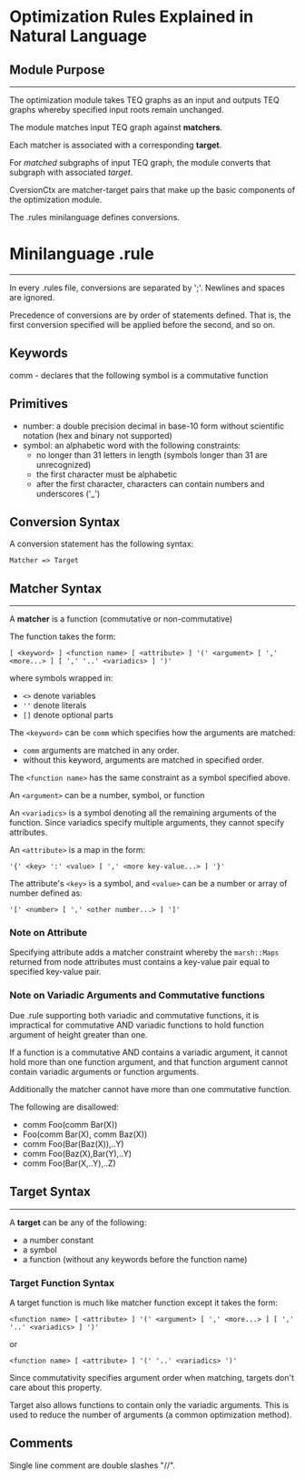 # **Optimization Rules Explained in Natural Language**

## **Module Purpose**
---

The optimization module takes TEQ graphs as an input and outputs TEQ graphs whereby specified input roots remain unchanged.

The module matches input TEQ graph against **matchers**.

Each matcher is associated with a corresponding **target**.

For *matched* subgraphs of input TEQ graph, the module converts that subgraph with associated *target*.

CversionCtx are matcher-target pairs that make up the basic components of the optimization module.

The .rules minilanguage defines conversions.

# Minilanguage .rule
---

In every .rules file, conversions are separated by ';'. Newlines and spaces are ignored.

Precedence of conversions are by order of statements defined.
That is, the first conversion specified will be applied before the second, and so on.

## **Keywords**

comm - declares that the following symbol is a commutative function

## **Primitives**

- number: a double precision decimal in base-10 form without scientific notation (hex and binary not supported)
- symbol: an alphabetic word with the following constraints:
    - no longer than 31 letters in length (symbols longer than 31 are unrecognized)
    - the first character must be alphabetic
    - after the first character, characters can contain numbers and underscores ('_')

## **Conversion Syntax**

A conversion statement has the following syntax:
```
Matcher => Target
```

## Matcher Syntax
---

A **matcher** is a function (commutative or non-commutative)

The function takes the form:

```
[ <keyword> ] <function name> [ <attribute> ] '(' <argument> [ ',' <more...> ] [ ',' '..' <variadics> ] ')'
```

where symbols wrapped in:
- `<>` denote variables
- `''` denote literals
- `[]` denote optional parts

The `<keyword>` can be `comm` which specifies how the arguments are matched:
- `comm` arguments are matched in any order.
- without this keyword, arguments are matched in specified order.

The `<function name>` has the same constraint as a symbol specified above.

An `<argument>` can be a number, symbol, or function

An `<variadics>` is a symbol denoting all the remaining arguments of the function.
Since variadics specify multiple arguments, they cannot specify attributes.

An `<attribute>` is a map in the form:

```
'{' <key> ':' <value> [ ',' <more key-value...> ] '}'
```

The attribute's `<key>` is a symbol, and `<value>` can be a number or array of number defined as:

```
'[' <number> [ ',' <other number...> ] ']'
```

### Note on Attribute

Specifying attribute adds a matcher constraint whereby the `marsh::Maps` returned from node attributes must contains a key-value pair equal to specified key-value pair.

### Note on Variadic Arguments and Commutative functions

Due .rule supporting both variadic and commutative functions, it is impractical for commutative AND variadic functions to hold function argument of height greater than one.

If a function is a commutative AND contains a variadic argument, it cannot hold more than one function argument, and that function argument cannot contain variadic arguments or function arguments.

Additionally the matcher cannot have more than one commutative function.

The following are disallowed:

- comm Foo(comm Bar(X))
- Foo(comm Bar(X), comm Baz(X))
- comm Foo(Bar(Baz(X)),..Y)
- comm Foo(Baz(X),Bar(Y),..Y)
- comm Foo(Bar(X,..Y),..Z)

## Target Syntax
---

A **target** can be any of the following:

- a number constant
- a symbol
- a function (without any keywords before the function name)

### **Target Function Syntax**

A target function is much like matcher function except it takes the form:

```
<function name> [ <attribute> ] '(' <argument> [ ',' <more...> ] [ ',' '..' <variadics> ] ')'
```

or

```
<function name> [ <attribute> ] '(' '..' <variadics> ')'
```

Since commutativity specifies argument order when matching, targets don't care about this property.

Target also allows functions to contain only the variadic arguments.
This is used to reduce the number of arguments (a common optimization method).

## Comments

Single line comment are double slashes "//".
